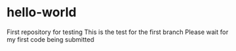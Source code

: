 # hello-world
First repository for testing
This is the test for the first branch
Please wait for my first code being submitted
